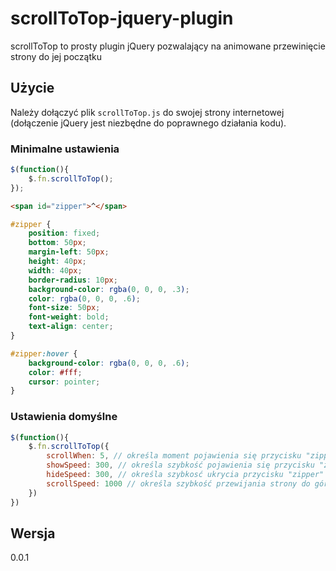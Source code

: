 # scrollToTop-jquery-plugin

scrollToTop to prosty plugin jQuery pozwalający na animowane przewinięcie strony do jej początku

## Użycie

Należy dołączyć plik `scrollToTop.js` do swojej strony internetowej (dołączenie jQuery jest niezbędne do poprawnego działania kodu).

### Minimalne ustawienia

```js
$(function(){
	$.fn.scrollToTop();
});
```

```html
<span id="zipper">^</span>
```

```css
#zipper {
	position: fixed;
	bottom: 50px;
	margin-left: 50px;
	height: 40px;
	width: 40px;
	border-radius: 10px;
	background-color: rgba(0, 0, 0, .3);
	color: rgba(0, 0, 0, .6);
	font-size: 50px;
	font-weight: bold;
	text-align: center;
}

#zipper:hover {
	background-color: rgba(0, 0, 0, .6);
	color: #fff;
	cursor: pointer;
}
```

### Ustawienia domyślne

```js
$(function(){
	$.fn.scrollToTop({
		scrollWhen: 5, // określa moment pojawienia się przycisku "zipper"
		showSpeed: 300, // określa szybkość pojawienia się przycisku "zipper"
		hideSpeed: 300,	// określa szybkosć ukrycia przycisku "zipper"
		scrollSpeed: 1000 // określa szybkość przewijania strony do góry
	})
})
```

## Wersja

0.0.1